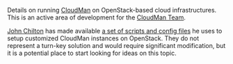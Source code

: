 <slot name="/cloudman/linkbox" />

Details on running [CloudMan](/cloudman/) on OpenStack-based cloud infrastructures. This is an active area of development for the [CloudMan Team](/src/cloudman/team/index.md).

[John Chilton](/people/john-chilton/) has made available [a set of scripts and config files](https://github.com/jmchilton/cloudman_openstack_bootstrap) he uses to setup customized CloudMan instances on OpenStack. They do not represent a turn-key solution and would require significant modification, but it is a potential place to start looking for ideas on this topic.
